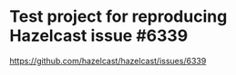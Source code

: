 # Test project for reproducing Hazelcast issue #6339

https://github.com/hazelcast/hazelcast/issues/6339

